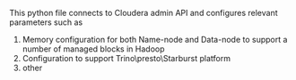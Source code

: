 This python file connects to Cloudera admin API and configures relevant parameters such as
  1. Memory configuration for both Name-node and Data-node to support a number of managed blocks in Hadoop
  2. Configuration to support Trino\presto\Starburst platform 
  3. other

